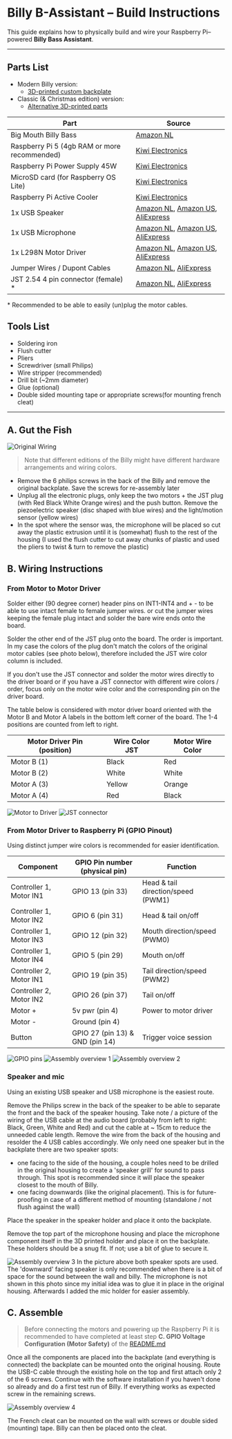 # Billy B-Assistant – Build Instructions

This guide explains how to physically build and wire your Raspberry Pi–powered **Billy Bass Assistant**.

---

## Parts List

- Modern Billy version:
  - [3D-printed custom backplate](https://makerworld.com/en/models/1457024-ai-fish-billy-big-mouth-bass-backplate#profileId-1518677)
- Classic (& Christmas edition) version: 
  - [Alternative 3D-printed parts](https://www.thingiverse.com/thing:7096350)

| Part                                         | Source |
|----------------------------------------------|--------|
| Big Mouth Billy Bass                         | [Amazon NL](https://amzn.eu/d/gzyNRsg) |
| Raspberry Pi 5 (4gb RAM or more recommended) | [Kiwi Electronics](https://www.kiwi-electronics.com/nl/raspberry-pi-5-computers-accessoires-415/raspberry-pi-5-4gb-11579) |
| Raspberry Pi Power Supply 45W                | [Kiwi Electronics](https://www.kiwi-electronics.com/nl/raspberry-pi-45w-usb-c-power-supply-wit-eu-20344) |
| MicroSD card (for Raspberry OS Lite)         | [Kiwi Electronics](https://www.kiwi-electronics.com/nl/transcend-64gb-microsd-met-adapter-uhs-i-u3-a2-ultra-performance-160-80-mb-s-11632 ) |
| Raspberry Pi Active Cooler                   | [Kiwi Electronics](https://www.kiwi-electronics.com/nl/raspberry-pi-active-cooler-11585) |
| 1x USB Speaker                               | [Amazon NL](https://amzn.eu/d/2yklfno), [Amazon US](https://www.amazon.com/dp/B075M7FHM1), [AliExpress](https://aliexpress.com/item/1005007168026736.html) |
| 1x USB Microphone                            | [Amazon NL](https://amzn.eu/d/7Y9GhoL), [Amazon US](https://www.amazon.com/dp/B08M37224H), [AliExpress](https://aliexpress.com/item/1005007211513791.html) |
| 1x L298N Motor Driver                        | [Amazon NL](https://amzn.eu/d/g9yBNVg), [Amazon US](https://www.amazon.com/dp/B0B82GZVT5), [AliExpress](https://aliexpress.com/item/1005006890733953.html) |
| Jumper Wires / Dupont Cables                 | [Amazon NL](https://amzn.eu/d/i4kyXG2), [AliExpress](https://aliexpress.com/item/1005003641187997.html) |
| JST 2.54 4 pin connector (female) \*         | [Amazon NL](https://amzn.eu/d/cDqHgNv), [AliExpress](https://aliexpress.com/item/1005007460897865.html) |

\* Recommended to be able to easily (un)plug the motor cables.

## Tools List

- Soldering iron
- Flush cutter
- Pliers
- Screwdriver (small Philips)
- Wire stripper (recommended)
- Drill bit (~2mm diameter)
- Glue (optional)
- Double sided mounting tape or appropriate screws(for mounting french cleat)

---

## A. Gut the Fish

![Original Wiring](./images/original_wiring.jpeg)

> Note that different editions of the Billy might have different hardware arrangements and wiring colors.

- Remove the 6 philips screws in the back of the Billy and remove the original backplate. Save the screws for re-assembly later
- Unplug all the electronic plugs, only keep the two motors + the JST plug (with Red Black White Orange wires) and the push button. Remove the piezoelectric speaker (disc shaped with blue wires) and the light/motion sensor (yellow wires)
- In the spot where the sensor was, the microphone will be placed so cut away the plastic extrusion until it is (somewhat) flush to the rest of the housing (I used the flush cutter to cut away chunks of plastic and used the pliers to twist & turn to remove the plastic)

## B. Wiring Instructions

### From Motor to Motor Driver

Solder either (90 degree corner) header pins on INT1-INT4 and + - to be able to use intact female to female jumper wires.
or cut the jumper wires keeping the female plug intact and solder the bare wire ends onto the board.

Solder the other end of the JST plug onto the board. The order is important.
In my case the colors of the plug don't match the colors of the original motor cables (see photo below),
therefore included the JST wire color column is included.

If you don't use the JST connector and solder the motor wires directly
to the driver board or if you have a JST connector with different wire colors / order,
focus only on the motor wire color and the corresponding pin on the driver board.

The table below is considered with motor driver board oriented with the Motor B and Motor A labels in the
bottom left corner of the board. The 1-4 positions are counted from left to right.

| Motor Driver Pin (position) | Wire Color JST | Motor Wire Color |
|-----------------------------|----------------|------------------|
| Motor B (1)                 | Black          | Red              |
| Motor B (2)                 | White          | White            |
| Motor A (3)                 | Yellow         | Orange           |
| Motor A (4)                 | Red            | Black            |

![Motor to Driver](./images/motor_driver.jpeg)
![JST connector](./images/jst_connector.jpeg)

### From Motor Driver to Raspberry Pi (GPIO Pinout)

Using distinct jumper wire colors is recommended for easier identification.

| Component | GPIO Pin number (physical pin)   | Function                                         |
|-------------------------|----------------------------------|------------------------------------|
| Controller 1, Motor IN1 | GPIO 13 (pin 33)                 | Head & tail direction/speed (PWM1) |
| Controller 1, Motor IN2 | GPIO 6  (pin 31)                 | Head & tail on/off                 |
| Controller 1, Motor IN3 | GPIO 12 (pin 32)                 | Mouth direction/speed (PWM0)       |
| Controller 1, Motor IN4 | GPIO 5  (pin 29)                 | Mouth on/off                       |
| Controller 2, Motor IN1 | GPIO 19 (pin 35)                 | Tail direction/speed (PWM2)        |
| Controller 2, Motor IN2 | GPIO 26 (pin 37)                 | Tail on/off                        |
| Motor +                 | 5v pwr  (pin 4)                  | Power to motor driver              |
| Motor -                 | Ground  (pin 4)                  |                                    |
| Button                  | GPIO 27 (pin 13) & GND (pin 14)  | Trigger voice session              |

![GPIO pins](./images/gpio-pins.png)
![Assembly overview 1](./images/assembly_1.jpeg)
![Assembly overview 2](./images/assembly_2.jpeg)

### Speaker and mic

Using an existing USB speaker and USB microphone is the easiest route.

Remove the Philips screw in the back of the speaker to be able to separate the front and the back of the speaker housing.
Take note / a picture of the wiring of the USB cable at the audio board (probably from left to right: Black, Green, White and Red) and cut the cable at ~ 15cm to reduce the unneeded cable length.
Remove the wire from the back of the housing and resolder the 4 USB cables accordingly.
We only need one speaker but in the backplate there are two speaker spots:

- one facing to the side of the housing, a couple holes need to be drilled in the original housing to create a 'speaker grill' for sound to pass through. This spot is recommended since it will place the speaker closest to the mouth of Billy.
- one facing downwards (like the original placement). This is for future-proofing in case of a different method of mounting (standalone / not flush against the wall)

Place the speaker in the speaker holder and place it onto the backplate.

Remove the top part of the microphone housing and place the microphone component itself in the 3D printed holder and place it on the backplate.
These holders should be a snug fit. If not; use a bit of glue to secure it.

![Assembly overview 3](./images/assembly_3.jpeg)
In the picture above both speaker spots are used.
The 'downward' facing speaker is only recommended when there is a bit of space for the sound between the wall and billy.
The microphone is not shown in this photo since my initial idea was to glue it in place in the original housing.
Afterwards I added the mic holder for easier assembly.

## C. Assemble

> Before connecting the motors and powering up the Raspberry Pi it is recommended to have completed at least step **C. GPIO Voltage Configuration (Motor Safety)** of the [README.md](./../README.md)

Once all the components are placed into the backplate (and everything is connected) the backplate can be mounted onto the original housing.
Route the USB-C cable through the existing hole on the top and first attach only 2 of the 6 screws.
Continue with the software installation if you haven't done so already and do a first test run of Billy.
If everything works as expected screw in the remaining screws.

![Assembly overview 4](./images/assembly_4.jpeg)

The French cleat can be mounted on the wall with screws or double sided (mounting) tape. Billy can then be placed onto the cleat.
